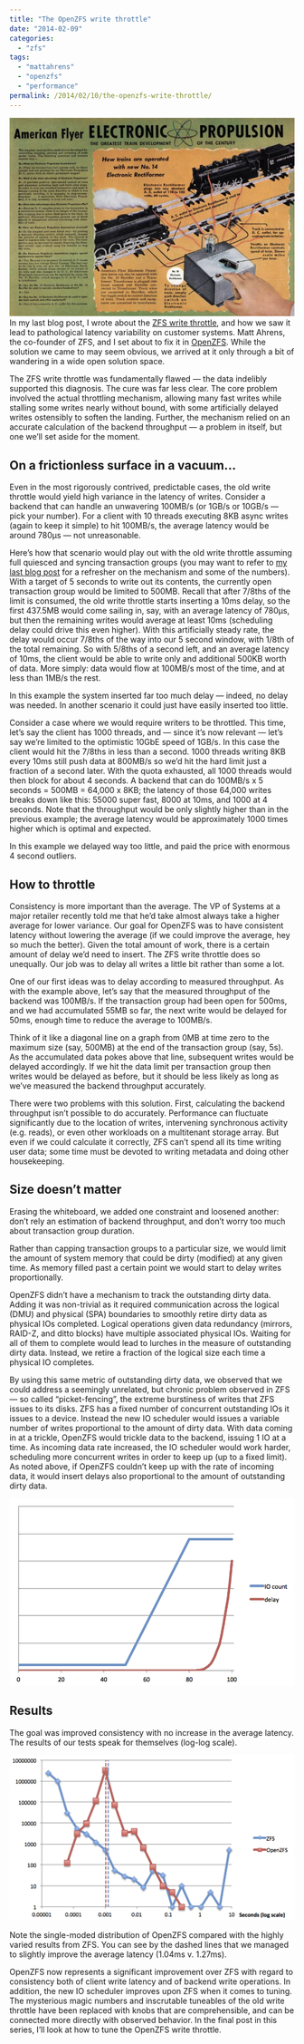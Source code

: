 ```yaml
---
title: "The OpenZFS write throttle"
date: "2014-02-09"
categories:
  - "zfs"
tags:
  - "mattahrens"
  - "openzfs"
  - "performance"
permalink: /2014/02/10/the-openzfs-write-throttle/
---
```


![](images/American-Flyer-Trains-1949-page-27.jpg)
In my last blog post, I wrote about the [ZFS write throttle](http://dtrace.org/blogs/ahl/2013/12/27/zfs-fundamentals-the-write-throttle/), and how we saw it lead to pathological latency variability on customer systems. Matt Ahrens, the co-founder of ZFS, and I set about to fix it in [OpenZFS](http://www.open-zfs.org). While the solution we came to may seem obvious, we arrived at it only through a bit of wandering in a wide open solution space.

The ZFS write throttle was fundamentally flawed — the data indelibly supported this diagnosis. The cure was far less clear. The core problem involved the actual throttling mechanism, allowing many fast writes while stalling some writes nearly without bound, with some artificially delayed writes ostensibly to soften the landing. Further, the mechanism relied on an accurate calculation of the backend throughput — a problem in itself, but one we’ll set aside for the moment.

## On a frictionless surface in a vacuum…

Even in the most rigorously contrived, predictable cases, the old write throttle would yield high variance in the latency of writes. Consider a backend that can handle an unwavering 100MB/s (or 1GB/s or 10GB/s — pick your number). For a client with 10 threads executing 8KB async writes (again to keep it simple) to hit 100MB/s, the average latency would be around 780µs — not unreasonable.

Here’s how that scenario would play out with the old write throttle assuming full quiesced and syncing transaction groups (you may want to refer to [my last blog post](http://dtrace.org/blogs/ahl/2013/12/27/zfs-fundamentals-the-write-throttle/) for a refresher on the mechanism and some of the numbers). With a target of 5 seconds to write out its contents, the currently open transaction group would be limited to 500MB. Recall that after 7/8ths of the limit is consumed, the old write throttle starts inserting a 10ms delay, so the first 437.5MB would come sailing in, say, with an average latency of 780µs, but then the remaining writes would average at least 10ms (scheduling delay could drive this even higher). With this artificially steady rate, the delay would occur 7/8ths of the way into our 5 second window, with 1/8th of the total remaining. So with 5/8ths of a second left, and an average latency of 10ms, the client would be able to write only and additional 500KB worth of data. More simply: data would flow at 100MB/s most of the time, and at less than 1MB/s the rest.

In this example the system inserted far too much delay — indeed, no delay was needed. In another scenario it could just have easily inserted too little.

Consider a case where we would require writers to be throttled. This time, let’s say the client has 1000 threads, and — since it’s now relevant — let’s say we’re limited to the optimistic 10GbE speed of 1GB/s. In this case the client would hit the 7/8ths in less than a second. 1000 threads writing 8KB every 10ms still push data at 800MB/s so we’d hit the hard limit just a fraction of a second later. With the quota exhausted, all 1000 threads would then block for about 4 seconds. A backend that can do 100MB/s x 5 seconds = 500MB = 64,000 x 8KB; the latency of those 64,000 writes breaks down like this: 55000 super fast, 8000 at 10ms, and 1000 at 4 seconds. Note that the throughput would be only slightly higher than in the previous example; the average latency would be approximately 1000 times higher which is optimal and expected.

In this example we delayed way too little, and paid the price with enormous 4 second outliers.

## How to throttle

Consistency is more important than the average. The VP of Systems at a major retailer recently told me that he’d take almost always take a higher average for lower variance. Our goal for OpenZFS was to have consistent latency without lowering the average (if we could improve the average, hey so much the better). Given the total amount of work, there is a certain amount of delay we’d need to insert. The ZFS write throttle does so unequally. Our job was to delay all writes a little bit rather than some a lot.

One of our first ideas was to delay according to measured throughput. As with the example above, let’s say that the measured throughput of the backend was 100MB/s. If the transaction group had been open for 500ms, and we had accumulated 55MB so far, the next write would be delayed for 50ms, enough time to reduce the average to 100MB/s.

Think of it like a diagonal line on a graph from 0MB at time zero to the maximum size (say, 500MB) at the end of the transaction group (say, 5s). As the accumulated data pokes above that line, subsequent writes would be delayed accordingly. If we hit the data limit per transaction group then writes would be delayed as before, but it should be less likely as long as we’ve measured the backend throughput accurately.

There were two problems with this solution. First, calculating the backend throughput isn’t possible to do accurately. Performance can fluctuate significantly due to the location of writes, intervening synchronous activity (e.g. reads), or even other workloads on a multitenant storage array. But even if we could calculate it correctly, ZFS can’t spend all its time writing user data; some time must be devoted to writing metadata and doing other housekeeping.

## Size doesn’t matter

Erasing the whiteboard, we added one constraint and loosened another: don’t rely an estimation of backend throughput, and don’t worry too much about transaction group duration.

Rather than capping transaction groups to a particular size, we would limit the amount of system memory that could be dirty (modified) at any given time. As memory filled past a certain point we would start to delay writes proportionally.

OpenZFS didn’t have a mechanism to track the outstanding dirty data. Adding it was non-trivial as it required communication across the logical (DMU) and physical (SPA) boundaries to smoothly retire dirty data as physical IOs completed. Logical operations given data redundancy (mirrors, RAID-Z, and ditto blocks) have multiple associated physical IOs. Waiting for all of them to complete would lead to lurches in the measure of outstanding dirty data. Instead, we retire a fraction of the logical size each time a physical IO completes.

By using this same metric of outstanding dirty data, we observed that we could address a seemingly unrelated, but chronic problem observed in ZFS — so called “picket-fencing”, the extreme burstiness of writes that ZFS issues to its disks. ZFS has a fixed number of concurrent outstanding IOs it issues to a device. Instead the new IO scheduler would issues a variable number of writes proportional to the amount of dirty data. With data coming in at a trickle, OpenZFS would trickle data to the backend, issuing 1 IO at a time. As incoming data rate increased, the IO scheduler would work harder, scheduling more concurrent writes in order to keep up (up to a fixed limit). As noted above, if OpenZFS couldn’t keep up with the rate of incoming data, it would insert delays also proportional to the amount of outstanding dirty data.

[![](images/wt_sketch1.png "wt_sketch")](http://ahl.dtrace.org/wp-content/uploads/2014/02/wt_sketch1.png)

## Results

The goal was improved consistency with no increase in the average latency. The results of our tests speak for themselves (log-log scale).

[![](images/wt_comp.png "wt_comp")](http://ahl.dtrace.org/wp-content/uploads/2014/02/wt_comp.png)

Note the single-moded distribution of OpenZFS compared with the highly varied results from ZFS. You can see by the dashed lines that we managed to slightly improve the average latency (1.04ms v. 1.27ms).

OpenZFS now represents a significant improvement over ZFS with regard to consistency both of client write latency and of backend write operations. In addition, the new IO scheduler improves upon ZFS when it comes to tuning. The mysterious magic numbers and inscrutable tuneables of the old write throttle have been replaced with knobs that are comprehensible, and can be connected more directly with observed behavior. In the final post in this series, I’ll look at how to tune the OpenZFS write throttle.
